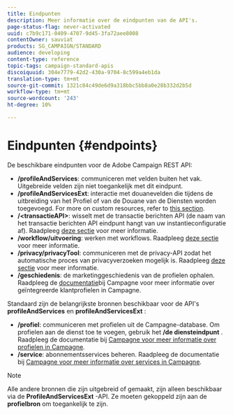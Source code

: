 ```yaml
---
title: Eindpunten
description: Meer informatie over de eindpunten van de API's.
page-status-flag: never-activated
uuid: c7b9c171-0409-4707-9d45-3fa72aee8008
contentOwner: sauviat
products: SG_CAMPAIGN/STANDARD
audience: developing
content-type: reference
topic-tags: campaign-standard-apis
discoiquuid: 304e7779-42d2-430a-9704-8c599a4eb1da
translation-type: tm+mt
source-git-commit: 1321c84c49de6d9a318bbc5bb8a0e28b332d2b5d
workflow-type: tm+mt
source-wordcount: '243'
ht-degree: 10%

---
```



# Eindpunten {#endpoints}

De beschikbare eindpunten voor de Adobe Campaign REST API:

* **/profileAndServices**: communiceren met velden buiten het vak. Uitgebreide velden zijn niet toegankelijk met dit eindpunt.
* **/profileAndServicesExt**: interactie met douanevelden die tijdens de uitbreiding van het Profiel of van de Douane van de Diensten worden toegevoegd. For more on custom resources, refer to [this section](../../api/using/custom-resources.md).
* **/&lt;transactieAPI>**: wisselt met de transactie berichten API (de naam van het transactie berichten API eindpunt hangt van uw instantieconfiguratie af). Raadpleeg [deze sectie](../../api/using/managing-transactional-messages.md) voor meer informatie.
* **/workflow/uitvoering**: werken met workflows. Raadpleeg [deze sectie](../../api/using/controlling-a-workflow.md) voor meer informatie.
* **/privacy/privacyTool**: communiceren met de privacy-API zodat het automatische proces van privacyverzoeken mogelijk is. Raadpleeg [deze sectie](../../api/using/creating-a-privacy-request.md) voor meer informatie.
* **/geschiedenis**: de marketinggeschiedenis van de profielen ophalen. Raadpleeg de [documentatie](https://helpx.adobe.com/campaign/standard/audiences/using/integrated-customer-profile.html)bij Campagne voor meer informatie over geïntegreerde klantprofielen in Campagne.

Standaard zijn de belangrijkste bronnen beschikbaar voor de API&#39;s **profileAndServices** en **profileAndServicesExt** :

* **/profiel**: communiceren met profielen uit de Campagne-database. Om profielen aan de dienst toe te voegen, gebruik het **/de diensteindpunt** . Raadpleeg de documentatie bij [Campagne voor meer informatie over profielen in Campagne](https://helpx.adobe.com/campaign/standard/audiences/using/about-profiles.html).
* **/service**: abonnementsservices beheren. Raadpleeg de documentatie bij [Campagne voor meer informatie over services in Campagne](https://helpx.adobe.com/campaign/standard/audiences/using/creating-a-service.html).

>[!NOTE]
>
>Alle andere bronnen die zijn uitgebreid of gemaakt, zijn alleen beschikbaar via de **ProfileAndServicesExt** -API. Ze moeten gekoppeld zijn aan de **profielbron** om toegankelijk te zijn.
